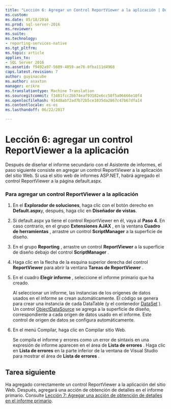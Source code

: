 ```yaml
---
title: "Lección 6: Agregar un Control ReportViewer a la aplicación | Documentos de Microsoft"
ms.custom: 
ms.date: 05/18/2016
ms.prod: sql-server-2016
ms.reviewer: 
ms.suite: 
ms.technology:
- reporting-services-native
ms.tgt_pltfrm: 
ms.topic: article
applies_to:
- SQL Server 2016
ms.assetid: f9492a97-5609-4059-ae76-0fba111d4968
caps.latest.revision: 7
author: guyinacube
ms.author: asaxton
manager: erikre
ms.translationtype: Machine Translation
ms.sourcegitcommit: f3481fcc2bb74eaf93182e6cc58f5a06666e10f4
ms.openlocfilehash: 914d8abf2ad7b72b5ce1035da2867c47b67dfa14
ms.contentlocale: es-es
ms.lasthandoff: 06/22/2017

---
```

# <a name="lesson-6-add-a-reportviewer-control-to-the-application"></a>Lección 6: agregar un control ReportViewer a la aplicación
Después de diseñar el informe secundario con el Asistente de informes, el paso siguiente consiste en agregar un control ReportViewer a la aplicación del sitio Web. Si usa el sitio web de informes ASP.NET, habrá agregado el control ReportViewer a la página default.aspx.   
  
### <a name="to-add-a-reportviewer-control-to-the-application"></a>Para agregar un control ReportViewer a la aplicación  
  
1.  En el **Explorador de soluciones**, haga clic con el botón derecho en **Default.aspx**y, después, haga clic en **Diseñador de vistas**.  
  
2.  Si default.aspx ya tiene el control ReportViewer en él, vaya al **Paso 4**. En caso contrario, en el grupo **Extensiones AJAX** , en la ventana **Cuadro de herramientas** , arrastre un control **ScriptManager** a la superficie de diseño.  
  
3.  En el grupo **Reporting** , arrastre un control **ReportViewer** a la superficie de diseño debajo del control **ScriptManager** .  
  
4.  Haga clic en la flecha de la esquina superior derecha del control **ReportViewer** para abrir la ventana **Tareas de ReportViewer** .  
  
5.  En el cuadro **Elegir informe** , seleccione el informe primario que ha creado.  
  
    Al seleccionar un informe, las instancias de los orígenes de datos usados en el informe se crean automáticamente. El código se genera para crear una instancia de cada DataTable (y el contenedor [DataSet](http://msdn.microsoft.com/library/system.data.dataset.aspx) ). Un control [ObjectDataSource](http://msdn.microsoft.com/library/system.web.ui.webcontrols.objectdatasource.aspx) se agrega a la superficie de diseño, correspondiente a cada origen de datos usado en el informe. Este control de origen de datos se configura automáticamente.  
  
6.  En el menú Compilar, haga clic en Compilar sitio Web.  
  
    Se compila el informe y errores como un error de sintaxis en una expresión de informe aparecen en el área de **Lista de errores** . Haga clic en **Lista de errores** en la parte inferior de la ventana de Visual Studio para mostrar el área de **Lista de errores** .  
  
## <a name="next-task"></a>Tarea siguiente  
Ha agregado correctamente un control ReportViewer a la aplicación del sitio Web. Después, agregará una acción de obtención de detalles en el informe primario. Consulte [Lección 7: Agregar una acción de obtención de detalles en el informe primario](../reporting-services/lesson-7-add-drillthrough-action-on-parent-report.md).  
  


